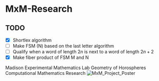 # MxM-Research

## TODO

- [x] Shortlex algorithm
- [ ] Make FSM (N) based on the last letter algorithm
- [ ] Qualify when a word of length $2n$ is next to a word of length $2n+2$
- [x] Make fiber product of FSM M and N

Madison Experimental Mathematics Lab Geometry of Horospheres Computational Mathematics Research
![MxM_Project_Poster](https://github.com/noahjillson/MxM-Research/blob/main/Hyperbolic_Horospheres_In_Graphs.png?raw=true)
